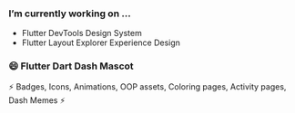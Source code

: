 ### I’m currently working on ... 
 - Flutter DevTools Design System
 - Flutter Layout Explorer Experience Design
 
 ###  😄 Flutter Dart Dash Mascot
  ⚡ Badges, Icons, Animations, OOP assets, Coloring pages, Activity pages, Dash Memes ⚡

